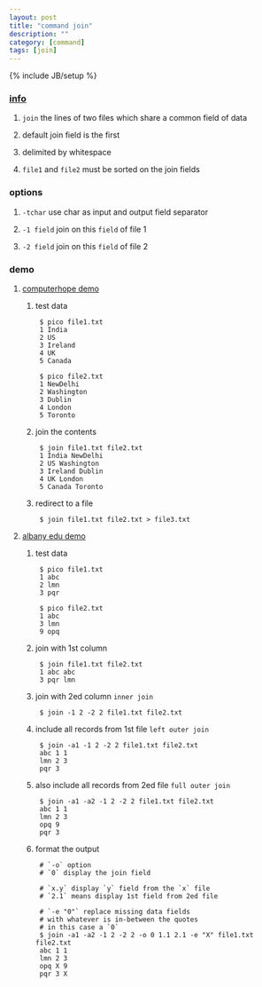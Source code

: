 ```yaml
---
layout: post
title: "command join"
description: ""
category: [command]
tags: [join]
---
```

{% include JB/setup %}


### [info](http://www.computerhope.com/unix/ujoin.htm)

1. `join` the lines of two files which share a common field of data

1. default join field is the first

1. delimited by whitespace

1. `file1` and `file2` must be sorted on the join fields

### options

1. `-tchar` use char as input and output field separator

1. `-1 field` join on this `field` of file 1

1. `-2 field` join on this `field` of file 2

### demo

1. [computerhope demo](http://www.computerhope.com/unix/ujoin.htm)

    1. test data

            $ pico file1.txt
            1 India
            2 US
            3 Ireland
            4 UK
            5 Canada

            $ pico file2.txt
            1 NewDelhi
            2 Washington
            3 Dublin
            4 London
            5 Toronto

    1. join the contents

            $ join file1.txt file2.txt
            1 India NewDelhi
            2 US Washington
            3 Ireland Dublin
            4 UK London
            5 Canada Toronto

    1. redirect to a file

            $ join file1.txt file2.txt > file3.txt

1. [albany edu demo](http://www.albany.edu/~ig4895/join.htm)

    1. test data

            $ pico file1.txt
            1 abc
            2 lmn
            3 pqr

            $ pico file2.txt
            1 abc
            3 lmn
            9 opq

    1. join with 1st column

            $ join file1.txt file2.txt
            1 abc abc
            3 pqr lmn

    1. join with 2ed column `inner join`

            $ join -1 2 -2 2 file1.txt file2.txt

    1. include all records from 1st file `left outer join`

            $ join -a1 -1 2 -2 2 file1.txt file2.txt
            abc 1 1
            lmn 2 3
            pqr 3

    1. also include all records from 2ed file `full outer join`

            $ join -a1 -a2 -1 2 -2 2 file1.txt file2.txt
            abc 1 1
            lmn 2 3
            opq 9
            pqr 3

    1. format the output

            # `-o` option
            # `0` display the join field
            
            # `x.y` display `y` field from the `x` file
            # `2.1` means display 1st field from 2ed file

            # `-e "0"` replace missing data fields
            # with whatever is in-between the quotes
            # in this case a `0`
            $ join -a1 -a2 -1 2 -2 2 -o 0 1.1 2.1 -e "X" file1.txt file2.txt
            abc 1 1
            lmn 2 3
            opq X 9
            pqr 3 X